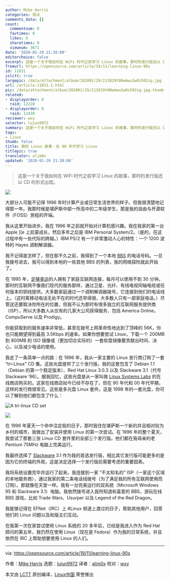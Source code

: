 ```yaml
---
author: Mike Harris
categories: 观点
comments_data: []
count:
  commentnum: 0
  favtimes: 0
  likes: 0
  sharetimes: 0
  viewnum: 3671
date: '2020-01-29 21:38:00'
editorchoice: false
excerpt: 这是一个关于我如何在 WiFi 时代之前学习 Linux 的故事，那时的发行版还以 CD 的形式出现。
fromurl: https://opensource.com/article/19/11/learning-linux-90s
id: 11831
islctt: true
largepic: /data/attachment/album/202001/29/213829t00wmwu2w0z502zg.jpg
url: /article-11831-1.html
pic: /data/attachment/album/202001/29/213829t00wmwu2w0z502zg.jpg.thumb.jpg
related:
- displayorder: 0
  raid: 12228
- displayorder: 0
  raid: 12438
reviewer: wxy
selector: lujun9972
summary: 这是一个关于我如何在 WiFi 时代之前学习 Linux 的故事，那时的发行版还以 CD 的形式出现。
tags:
- Linux
thumb: false
title: 我的 Linux 故事：在 90 年代学习 Linux
titlepic: true
translator: alim0x
updated: '2020-01-29 21:38:00'
---
```



> 
> 这是一个关于我如何在 WiFi 时代之前学习 Linux 的故事，那时的发行版还以 CD 的形式出现。
> 
> 
> 


![](/data/attachment/album/202001/29/213829t00wmwu2w0z502zg.jpg)


大部分人可能不记得 1996 年时计算产业或日常生活世界的样子。但我很清楚地记得那一年。我那时候是堪萨斯中部一所高中的二年级学生，那是我的自由与开源软件（FOSS）旅程的开端。


我从这里开始进步。我在 1996 年之前就开始对计算机感兴趣。我在我家的第一台 Apple ][e 上启蒙成长，然后多年之后是 IBM Personal System/2。（是的，在这过程中有一些代际的跨越。）IBM PS/2 有一个非常激动人心的特性：一个 1200 波特的 Hayes 调制解调器。


我不记得是怎样了，但在那不久之前，我得到了一个本地 [BBS](https://en.wikipedia.org/wiki/Bulletin_board_system) 的电话号码。一旦我拨号进去，我可以得到本地的一些其他 BBS 的列表，我的网络探险就此开始了。


在 1995 年，[足够幸运](https://en.wikipedia.org/wiki/Global_Internet_usage#Internet_users)的人拥有了家庭互联网连接，每月可以使用不到 30 分钟。那时的互联网不像我们现代的服务那样，通过卫星、光纤、有线电视同轴电缆或任何版本的铜线提供。大多数家庭通过一个调制解调器拨号，它连接到他们的电话线上。（这时离移动电话无处不在的时代还早得很，大多数人只有一部家庭电话。）尽管这还要取决你所在的位置，但我不认为那时有很多独立的互联网服务提供商（ISP），所以大多数人从仅有的几家大公司获得服务，包括 America Online，CompuServe 以及 Prodigy。


你能获取到的服务速率非常低，甚至在拨号上网革命性地达到了顶峰的 56K，你也只能期望得到最高 3.5Kbps 的速率。如果你想要尝试 Linux，下载一个 200MB 到 800MB 的 ISO 镜像或（更加切合实际的）一套软盘镜像要贡献出时间、决心，以及减少电话的使用。


我走了一条简单一点的路：在 1996 年，我从一家主要的 Linux 发行商订购了一套 “tri-Linux” CD 集。这些光盘提供了三个发行版，我的这套包含了 Debian 1.1（Debian 的第一个稳定版本）、Red Hat Linux 3.0.3 以及 Slackware 3.1（代号 Slackware ‘96）。据我回忆，这些光盘是从一家叫做 [Linux Systems Labs](https://web.archive.org/web/19961221003003/http://lsl.com/) 的在线商店购买的。这家在线商店如今已经不存在了，但在 90 年代和 00 年代早期，这样的发行商很常见。这些是多光盘 Linux 套件。这是 1998 年的一套光盘，你可以了解到他们都包含了什么：


![A tri-linux CD set](/data/attachment/album/202001/29/213949fp1ecmtktm5v1pkr.jpg "A tri-linux CD set")


![](/data/attachment/album/202001/29/212907yrilr5ttfotko1i5.jpg)


在 1996 年夏天一个命中注定般的日子，那时我住在堪萨斯一个新的并且相对较为乡村的城市，我做出了安装并使用 Linux 的第一次尝试。在 1996 年的整个夏天，我尝试了那套三张 Linux CD 套件里的全部三个发行版。他们都在我母亲的老 Pentium 75MHz 电脑上完美运行。


我最终选择了 [Slackware](http://slackware.com) 3.1 作为我的首选发行版，相比其它发行版可能更多的是因为它的终端的外观，这是决定选择一个发行版前需要考虑的重要因素。


我将系统设置完毕并运行了起来。我连接到一家 “不太知名的” ISP（一家这个区域的本地服务商），通过我家的第二条电话线拨号（为了满足我的所有互联网使用而订购）。那就像在天堂一样。我有一台完美运行的双系统（Microsoft Windows 95 和 Slackware 3.1）电脑。我依然拨号进入我所知道和喜爱的 BBS，游玩在线 BBS 游戏，比如 Trade Wars、Usurper 以及 Legend of the Red Dragon。


我能够记得在 EFNet（IRC）上 #Linux 频道上渡过的日子，帮助其他用户，回答他们的 Linux 问题以及和版主们互动。


在我第一次在家尝试使用 Linux 系统的 20 多年后，已经是我进入作为 Red Hat 顾问的第五年，我仍然在使用 Linux（现在是 Fedora）作为我的日常系统，并且依然在 IRC 上帮助想要使用 Linux 的人们。




---


via: <https://opensource.com/article/19/11/learning-linux-90s>


作者：[Mike Harris](https://opensource.com/users/mharris) 选题：[lujun9972](https://github.com/lujun9972) 译者：[alim0x](https://github.com/alim0x) 校对：[wxy](https://github.com/wxy)


本文由 [LCTT](https://github.com/LCTT/TranslateProject) 原创编译，[Linux中国](https://linux.cn/) 荣誉推出